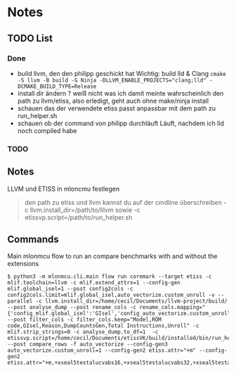 # Notes

## TODO List

### Done
- build llvm, den den philipp geschickt hat
	Wichtig: build lld & Clang 
	`cmake -S llvm -B build -G Ninja -DLLVM_ENABLE_PROJECTS="clang;lld" -DCMAKE_BUILD_TYPE=Release`
- install dir ändern
	? weiß nicht was ich damit meinte
	wahrscheinlich den path zu llvm/etiss, also erledigt, geht auch ohne make/ninja install	
- schauen das der verwendete etiss passt
	anpassbar mit dem path zu run_helper.sh
- schauen ob der command von philipp durchläuft
	Läuft, nachdem ich lld noch compiled habe

### TODO


## Notes

LLVM und ETISS in mloncmu festlegen 
> den path zu etiss und llvm kannst du auf der cmdline überschreiben
> -c llvm.install_dir=/path/to/lllvm sowie -c etissvp.script=/path/to/run_helper.sh




## Commands

Main mlonmcu flow to run an compare benchmarks with and without the extensions

    $ python3 -m mlonmcu.cli.main flow run coremark --target etiss -c mlif.toolchain=llvm -c mlif.extend_attrs=1 --config-gen mlif.global_isel=1 --post config2cols -c config2cols.limit=mlif.global_isel,auto_vectorize.custom_unroll -v --parallel -c llvm.install_dir=/home/cecil/Documents/llvm-project/build/ --post analyse_dump --post rename_cols -c rename_cols.mapping="{'config_mlif.global_isel':'GIsel','config_auto_vectorize.custom_unroll':'Unroll'}" --post filter_cols -c filter_cols.keep="Model,ROM code,GIsel,Reason,DumpCountsGen,Total Instructions,Unroll" -c mlif.strip_strings=0 -c analyse_dump.to_df=1  -c etissvp.script=/home/cecil/Documents/etissVK/build/installed/bin/run_helper.sh --post compare_rows -f auto_vectorize --config-gen3 auto_vectorize.custom_unroll=1 --config-gen2 etiss.attr="+m" --config-gen2 etiss.attr="+m,+xseal5testalucvabs16,+xseal5testalucvabs32,+xseal5testalucvabs8,+xseal5testalucvaddnrsi16,+xseal5testalucvaddnrsi32,+xseal5testalucvaddnrui16,+xseal5testalucvaddnrui32,+xseal5testalucvaddns,+xseal5testalucvaddnu,+xseal5testalucvaddrnrsi16,+xseal5testalucvaddrnrsi32,+xseal5testalucvaddrnrui16,+xseal5testalucvaddrnrui32,+xseal5testalucvaddrns,+xseal5testalucvaddrnu,+xseal5testalucvextbs,+xseal5testalucvextbz,+xseal5testalucvexths,+xseal5testalucvexthz,+xseal5testalucvmaxi1216,+xseal5testalucvmaxi1232,+xseal5testalucvmaxi516,+xseal5testalucvmaxi532,+xseal5testalucvmaxs16,+xseal5testalucvmaxs32,+xseal5testalucvmaxs8,+xseal5testalucvmaxu16,+xseal5testalucvmaxu32,+xseal5testalucvmaxu8,+xseal5testalucvmini1216,+xseal5testalucvmini1232,+xseal5testalucvmini516,+xseal5testalucvmini532,+xseal5testalucvmins16,+xseal5testalucvmins32,+xseal5testalucvmins8,+xseal5testalucvminu16,+xseal5testalucvminu32,+xseal5testalucvminu8,+xseal5testalucvsletsi16,+xseal5testalucvsletsi32,+xseal5testalucvsletui16,+xseal5testalucvsletui32,+xseal5testalucvsubnrsi16,+xseal5testalucvsubnrsi32,+xseal5testalucvsubnrui16,+xseal5testalucvsubnrui32,+xseal5testalucvsubns,+xseal5testalucvsubnu,+xseal5testalucvsubrnrsi16,+xseal5testalucvsubrnrsi32,+xseal5testalucvsubrnrui16,+xseal5testalucvsubrnrui32,+xseal5testalucvsubrns,+xseal5testalucvsubrnu,+xseal5testmaccvmachhns,+xseal5testmaccvmachhnu,+xseal5testmaccvmachhrns,+xseal5testmaccvmachhrnu,+xseal5testmaccvmacns,+xseal5testmaccvmacnu,+xseal5testmaccvmacrns,+xseal5testmaccvmacrnu,+xseal5testmaccvmacsi16,+xseal5testmaccvmacsi32,+xseal5testmaccvmacui16,+xseal5testmaccvmacui32,+xseal5testmaccvmsusi16,+xseal5testmaccvmsusi32,+xseal5testmaccvmsuui16,+xseal5testmaccvmsuui32,+xseal5testmaccvmulhhns,+xseal5testmaccvmulhhnu,+xseal5testmaccvmulhhrns,+xseal5testmaccvmulhhrnu,+xseal5testmaccvmulns,+xseal5testmaccvmulnu,+xseal5testmaccvmulrns,+xseal5testmaccvmulrnu,+grp32v"
